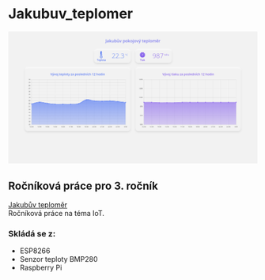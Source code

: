 # Jakubuv_teplomer
![](Jakubuv_teplomer.png)
## Ročníková práce pro 3. ročník 
[Jakubův teploměr](http://jakubsirovy.cz/teplomer.html)  
Ročníková práce na téma IoT.  
### Skládá se z:
- ESP8266
- Senzor teploty BMP280
- Raspberry Pi
